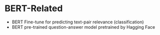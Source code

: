 # BERT-Related

* BERT Fine-tune for predicting text-pair relevance (classification)
* BERT pre-trained question-answer model pretrained by Hagging Face
